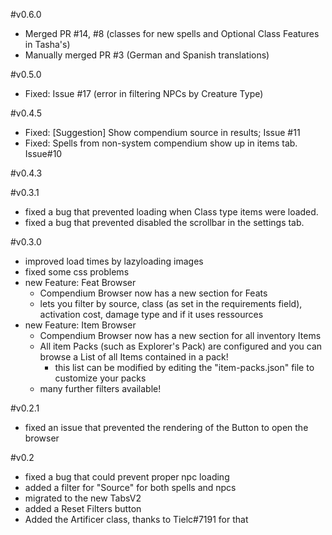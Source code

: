 #v0.6.0
- Merged PR #14, #8 (classes for new spells and Optional Class Features in Tasha's)
- Manually merged PR #3 (German and Spanish translations)

#v0.5.0
- Fixed: Issue #17 (error in filtering NPCs by Creature Type)

#v0.4.5
- Fixed: [Suggestion] Show compendium source in results; Issue #11
- Fixed: Spells from non-system compendium show up in items tab. Issue#10

#v0.4.3

#v0.3.1
  - fixed a bug that prevented loading when Class type items were loaded.
  - fixed a bug that prevented disabled the scrollbar in the settings tab.

#v0.3.0
 - improved load times by lazyloading images
 - fixed some css problems
 - new Feature: Feat Browser
    - Compendium Browser now has a new section for Feats
    - lets you filter by source, class (as set in the requirements field), activation cost, damage type and if it uses ressources
 - new Feature: Item Browser
    - Compendium Browser now has a new section for all inventory Items
    - All item Packs (such as Explorer's Pack) are configured and you can browse a List of all Items contained in a pack!
      - this list can be modified by editing the "item-packs.json" file to customize your packs
    - many further filters available!

#v0.2.1
 - fixed an issue that prevented the rendering of the Button to open the browser

#v0.2
  - fixed a bug that could prevent proper npc loading
  - added a filter for "Source" for both spells and npcs
  - migrated to the new TabsV2
  - added a Reset Filters button
  - Added the Artificer class, thanks to Tielc#7191 for that

